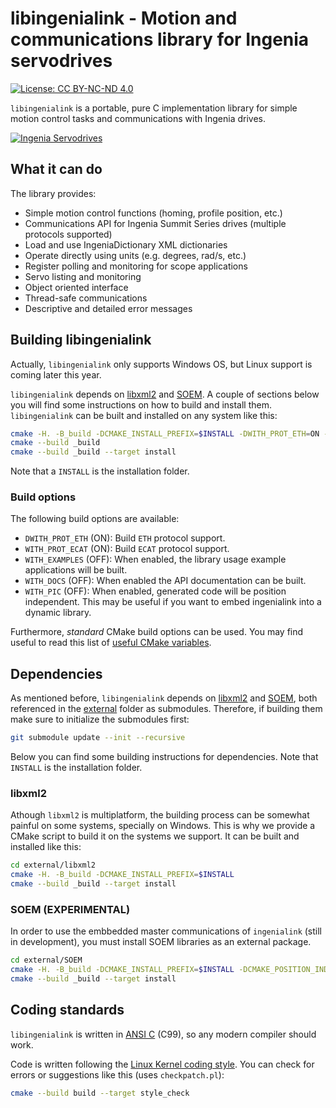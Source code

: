 # libingenialink - Motion and communications library for Ingenia servodrives

[![License: CC BY-NC-ND 4.0](https://img.shields.io/badge/License-CC_BY--NC--ND_4.0-lightgrey.svg)](https://creativecommons.org/licenses/by-nc-nd/4.0/)


`libingenialink` is a portable, pure C implementation library for simple motion
control tasks and communications with Ingenia drives.

[![Ingenia Servodrives](https://ingeniamc.com/wp-content/uploads/2021/04/ingenia-servo-drives.jpg)](http://www.ingeniamc.com)

## What it can do

The library provides:

* Simple motion control functions (homing, profile position, etc.)
* Communications API for Ingenia Summit Series drives (multiple protocols supported)
* Load and use IngeniaDictionary XML dictionaries
* Operate directly using units (e.g. degrees, rad/s, etc.)
* Register polling and monitoring for scope applications
* Servo listing and monitoring
* Object oriented interface
* Thread-safe communications
* Descriptive and detailed error messages

## Building libingenialink

Actually, `libingenialink` only supports Windows OS, but Linux support is coming later this year.

`libingenialink` depends on [libxml2][libxml2] and [SOEM][SOEM]. A
couple of sections below you will find some instructions on how to build and
install them. `libingenialink` can be built and installed on any system like
this:

```sh
cmake -H. -B_build -DCMAKE_INSTALL_PREFIX=$INSTALL -DWITH_PROT_ETH=ON -DWITH_PROT_ECAT=ON
cmake --build _build
cmake --build _build --target install
```

Note that a `INSTALL` is the installation folder.

[libxml2]: https://xmlsoft.org
[SOEM]: https://github.com/ingeniamc/SOEM.git

### Build options

The following build options are available:


- `DWITH_PROT_ETH` (ON): Build `ETH` protocol support.
- `WITH_PROT_ECAT` (ON): Build `ECAT` protocol support.
- `WITH_EXAMPLES` (OFF): When enabled, the library usage example applications will be built.
- `WITH_DOCS` (OFF): When enabled the API documentation can be built.
- `WITH_PIC` (OFF): When enabled, generated code will be position independent.
  This may be useful if you want to embed ingenialink into a dynamic library.

Furthermore, *standard* CMake build options can be used. You may find useful to
read this list of [useful CMake variables][cmakeuseful].

[cmakeuseful]: https://cmake.org/Wiki/CMake_Useful_Variables

## Dependencies

As mentioned before, `libingenialink` depends on [libxml2][libxml2] and [SOEM][SOEM],
both referenced in the [external][external] folder as
submodules. Therefore, if building them make sure to initialize the submodules
first:

```sh
git submodule update --init --recursive
```

Below you can find some building instructions for dependencies. Note that
`INSTALL` is the installation folder.

[libxml2]: https://xmlsoft.org
[external]: https://github.com/ingeniamc/ingenialink/tree/master/external

### libxml2

Athough `libxml2` is multiplatform, the building process can be somewhat painful
on some systems, specially on Windows. This is why we provide a CMake script
to build it on the systems we support. It can be built and installed like this:

```sh
cd external/libxml2
cmake -H. -B_build -DCMAKE_INSTALL_PREFIX=$INSTALL
cmake --build _build --target install
```

<!-- If using Linux, we actually recommend installing the library packages from
the official repositories. For example in Debian/Ubuntu systems:

```sh
sudo apt install libxml2-dev
```

On recent versions of macOS, it seems to be already installed on the system. If
not, you can also use [brew][brew] to install it.-->

[brew]: https://brew.sh

### SOEM (EXPERIMENTAL)
In order to use the embbedded master communications of `ingenialink` (still in development), you must
install SOEM libraries as an external package.
```sh
cd external/SOEM
cmake -H. -B_build -DCMAKE_INSTALL_PREFIX=$INSTALL -DCMAKE_POSITION_INDEPENDENT_CODE=ON
cmake --build _build --target install
```


## Coding standards

`libingenialink` is written in [ANSI C][ansic] (C99), so any modern compiler
should work.

Code is written following the [Linux Kernel coding style][kernelstyle]. You can
check for errors or suggestions like this (uses `checkpatch.pl`):

```sh
cmake --build build --target style_check
```

[ansic]: http://en.wikipedia.org/wiki/ANSI_C
[kernelstyle]: https://www.kernel.org/doc/html/latest/process/coding-style.html
